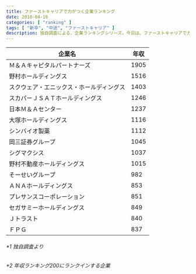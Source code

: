 ```yaml
---
title: ファーストキャリアで力がつく企業ランキング
date: 2010-04-16
categories: [ "ranking" ]
tags: [ "新卒", "中途", "ファーストキャリア" ] 
description: 独自調査による、企業ランキングシリーズ。今日は、ファーストキャリアで力がつく企業ランキング
---
```





| 企業名                                   | 年収 |
|------------------------------------------|------|
| Ｍ＆Ａキャピタルパートナーズ             | 1905 |
| 野村ホールディングス                     | 1516 |
| スクウェア・エニックス・ホールディングス | 1403 |
| スカパーＪＳＡＴホールディングス         | 1246 |
| 日本Ｍ＆Ａセンター                       | 1237 |
| 大塚ホールディングス                     | 1116 |
| シンバイオ製薬                           | 1112 |
| 岡三証券グループ                         | 1045 |
| シグマクシス                             | 1037 |
| 野村不動産ホールディングス               | 1015 |
| そーせいグループ                         | 982  |
| ＡＮＡホールディングス                   | 853  |
| プレサンスコーポレーション               | 851  |
| セガサミーホールディングス               | 849  |
| Ｊトラスト                               | 840  |
| ＦＰＧ                                   | 837  |

<h6>*1 独自調査より</h>
<h6>*2 年収ランキング200にランクインする企業</h>
